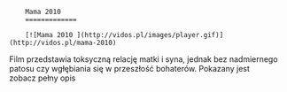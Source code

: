
        Mama 2010 
        =============
        
        [![Mama 2010 ](http://vidos.pl/images/player.gif)](http://vidos.pl/mama-2010)
        
        
 Film przedstawia toksyczną relację matki i syna, jednak bez nadmiernego patosu czy wgłębiania się w przeszłość bohaterów. Pokazany jest zobacz pełny opis
    